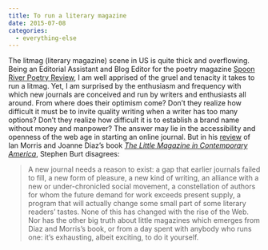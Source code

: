 ```yaml
---
title: To run a literary magazine
date: 2015-07-08
categories:
  - everything-else
---
```


The litmag (literary magazine) scene in US is quite thick and overflowing. Being an Editorial Assistant and Blog Editor for the poetry magazine [Spoon River Poetry Review](www.srpr.org), I am well apprised of the gruel and tenacity it takes to run a litmag. Yet, I am surprised by the enthusiasm and frequency with which new journals are conceived and run by writers and enthusiasts all around. From where does their optimism come? Don’t they realize how difficult it must be to invite quality writing when a writer has too many options? Don’t they realize how difficult it is to establish a brand name without money and manpower? The answer may lie in the accessibility and openness of the web age in starting an online journal. But in his [review](http://www.newyorker.com/books/page-turner/the-persistence-of-litmags) of Ian Morris and Joanne Diaz’s book *[The Little Magazine in Contemporary America](http://www.press.uchicago.edu/ucp/books/book/chicago/L/bo19804601.html)*, Stephen Burt disagrees:

>A new journal needs a reason to exist: a gap that earlier journals failed to fill, a new form of pleasure, a new kind of writing, an alliance with a new or under-chronicled social movement, a constellation of authors for whom the future demand for work exceeds present supply, a program that will actually change some small part of some literary readers’ tastes. None of this has changed with the rise of the Web. Nor has the other big truth about little magazines which emerges from Diaz and Morris’s book, or from a day spent with anybody who runs one: it’s exhausting, albeit exciting, to do it yourself.
